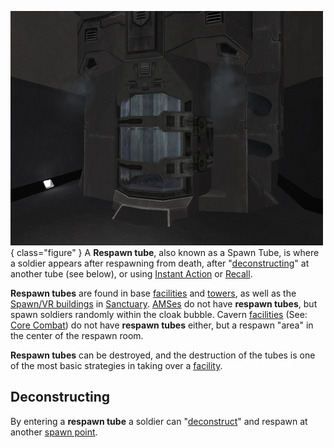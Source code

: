 ![](../images/PSScreenShot0289.jpg){ class="figure" } A **Respawn tube**, also
known as a Spawn Tube, is where a soldier appears after respawning from death,
after "[deconstructing](../terminology/Deconstruct.md)" at another tube (see
below), or using [Instant Action](../terminology/Instant_Action.md) or
[Recall](../terminology/Recall.md).

**Respawn tubes** are found in base [facilities](../locations/Facilities.md) and
[towers](../locations/Towers.md), as well as the
[Spawn/VR buildings](../locations/Respawn_Building.md) in
[Sanctuary](../locations/Sanctuary.md).
[AMSes](../vehicles/Advanced_Mobile_Station.md) do not have **respawn tubes**,
but spawn soldiers randomly within the cloak bubble. Cavern
[facilities](../locations/Facilities.md) (See: [Core Combat](Core_Combat.md)) do
not have **respawn tubes** either, but a respawn "area" in the center of the
respawn room.

**Respawn tubes** can be destroyed, and the destruction of the tubes is one of
the most basic strategies in taking over a
[facility](../locations/Facilities.md).

## Deconstructing

By entering a **respawn tube** a soldier can
"[deconstruct](../terminology/Deconstruct.md)" and respawn at another
[spawn point](../terminology/Spawn_point.md).
